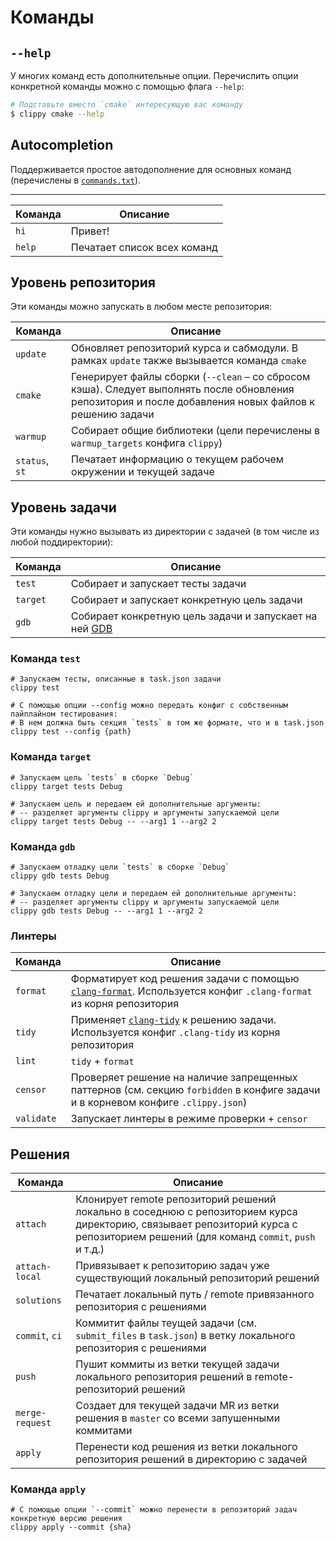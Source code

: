 # Команды

## `--help`

У многих команд есть дополнительные опции. Перечислить опции конкретной команды можно с помощью флага `--help`:

```bash
# Подставьте вместо `cmake` интересующую вас команду
$ clippy cmake --help
```

## Autocompletion

Поддерживается простое автодополнение для основных команд (перечислены в [`commands.txt`](/commands.txt)).

---

| Команда | Описание  |
| --- | --- |
| `hi`   | Привет! |
| `help` | Печатает список всех команд |

## Уровень репозитория

Эти команды можно запускать в любом месте репозитория:

| Команда | Описание  |
| --- | --- |
| `update` | Обновляет репозиторий курса и сабмодули. В рамках `update` также вызывается команда `cmake` |
| `cmake` | Генерирует файлы сборки (`--clean` – со сбросом кэша). Следует выполнять после обновления репозитория и после добавления новых файлов к решению задачи |
| `warmup` | Собирает общие библиотеки (цели перечислены в `warmup_targets` конфига `clippy`) |
| `status`, `st` | Печатает информацию о текущем рабочем окружении и текущей задаче |

## Уровень задачи

Эти команды нужно вызывать из директории с задачей (в том числе из любой поддиректории):

| Команда | Описание  |
| --- | --- |
| `test` | Собирает и запускает тесты задачи |
| `target` | Собирает и запускает конкретную цель задачи |
| `gdb` | Собирает конкретную цель задачи и запускает на ней [GDB](https://www.gnu.org/software/gdb/) |

### Команда `test`

```shell
# Запускаем тесты, описанные в task.json задачи
clippy test

# С помощью опции --config можно передать конфиг с собственным пайплайном тестирования:
# В нем должна быть секция `tests` в том же формате, что и в task.json
clippy test --config {path}
```

### Команда `target`

```shell
# Запускаем цель `tests` в сборке `Debug`
clippy target tests Debug 

# Запускаем цель и передаем ей дополнительные аргументы:
# -- разделяет аргументы clippy и аргументы запускаемой цели
clippy target tests Debug -- --arg1 1 --arg2 2
```

### Команда `gdb`

```shell
# Запускаем отладку цели `tests` в сборке `Debug`
clippy gdb tests Debug

# Запускаем отладку цели и передаем ей дополнительные аргументы:
# -- разделяет аргументы clippy и аргументы запускаемой цели
clippy gdb tests Debug -- --arg1 1 --arg2 2
```

### Линтеры

| Команда | Описание                                                                                                                                                                  |
| --- |---------------------------------------------------------------------------------------------------------------------------------------------------------------------------|
| `format` | Форматирует код решения задачи с помощью [`clang-format`](https://clang.llvm.org/docs/ClangFormat.html). Используется конфиг `.clang-format` из корня репозитория         |
| `tidy` | Применяет [`clang-tidy`](https://clang.llvm.org/extra/clang-tidy/) к решению задачи. Используется конфиг `.clang-tidy` из корня репозитория                               |
| `lint` | `tidy` + `format`    
| `censor` | Проверяет решение на наличие запрещенных паттернов (см. секцию `forbidden` в конфиге задачи и в корневом конфиге `.clippy.json`) |
| `validate` | Запускает линтеры в режиме проверки + `censor` |

## Решения

| Команда | Описание  |
| --- | --- |
| `attach` | Клонирует remote репозиторий решений локально в соседнюю с репозиторием курса директорию, связывает репозиторий курса с репозиторием решений (для команд `commit`, `push` и т.д.) |
| `attach-local` | Привязывает к репозиторию задач уже существующий локальный репозиторий решений |
| `solutions` | Печатает локальный путь / remote привязанного репозитория с решениями |
| `commit`, `ci` | Коммитит файлы теущей задачи (см. `submit_files` в `task.json`) в ветку локального репозитория с решениями |
| `push` | Пушит коммиты из ветки текущей задачи локального репозитория решений в remote-репозиторий решений | 
| `merge-request` | Создает для текущей задачи MR из ветки решения в `master` со всеми запушенными коммитами |
| `apply` | Перенести код решения из ветки локального репозитория решений в директорию с задачей |

### Команда `apply`

```shell
# С помощью опции `--commit` можно перенести в репозиторий задач конкретную версию решения
clippy apply --commit {sha}
```
